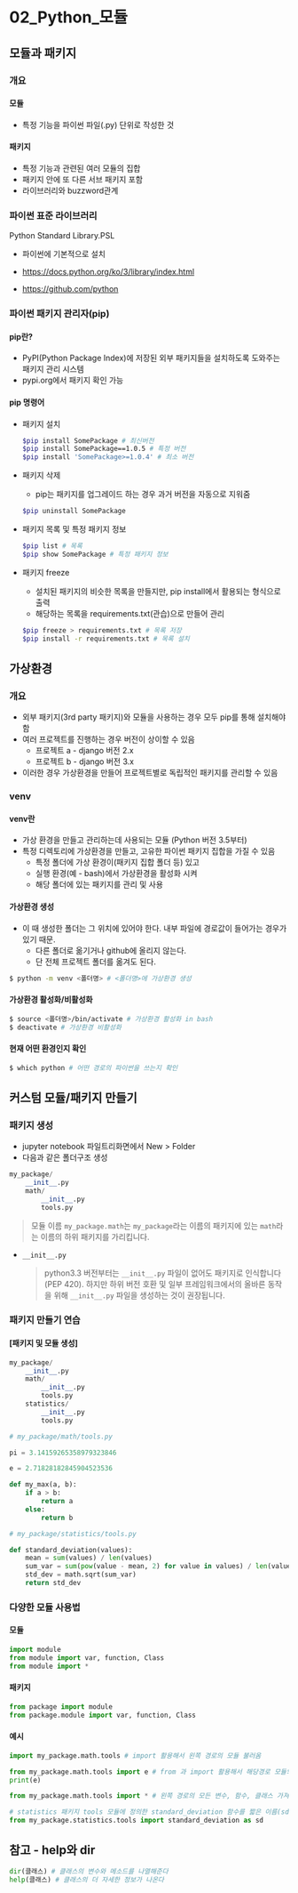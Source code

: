 # 02_Python_모듈



## 모듈과 패키지

### 개요

#### 모듈

- 특정 기능을 파이썬 파일(.py) 단위로 작성한 것

#### 패키지

- 특정 기능과 관련된 여러 모듈의 집합
- 패키지 안에 또 다른 서브 패키지 포함
- 라이브러리와 buzzword관계



### 파이썬 표준 라이브러리

Python Standard Library.PSL

- 파이썬에 기본적으로 설치

- https://docs.python.org/ko/3/library/index.html
- https://github.com/python



### 파이썬 패키지 관리자(pip)

#### pip란?

- PyPI(Python Package Index)에 저장된 외부 패키지들을 설치하도록 도와주는 패키지 관리 시스템
- pypi.org에서 패키지 확인 가능

#### pip 명령어

- 패키지 설치

  ```bash
  $pip install SomePackage # 최신버전
  $pip install SomePackage==1.0.5 # 특정 버전
  $pip install 'SomePackage>=1.0.4' # 최소 버전
  ```

- 패키지 삭제

  - pip는 패키지를 업그레이드 하는 경우 과거 버전을 자동으로 지워줌

  ``` bash
  $pip uninstall SomePackage

- 패키지 목록 및 특정 패키지 정보

  ``` bash
  $pip list # 목록
  $pip show SomePackage # 특정 패키지 정보
  ```

- 패키지 freeze

  - 설치된 패키지의 비슷한 목록을 만들지만, pip install에서 활용되는 형식으로 출력
  - 해당하는 목록을 requirements.txt(관습)으로 만들어 관리

  ```bash
  $pip freeze > requirements.txt # 목록 저장
  $pip install -r requirements.txt # 목록 설치
  ```

  

## 가상환경

### 개요

- 외부 패키지(3rd party 패키지)와 모듈을 사용하는 경우 모두 pip를 통해 설치해야함
- 여러 프로젝트를 진행하는 경우 버전이 상이할 수 있음
  - 프로젝트 a - django 버전 2.x
  - 프로젝트 b - django 버전 3.x
- 이러한 경우 가상환경을 만들어 프로젝트별로 독립적인 패키지를 관리할 수 있음

### venv

#### venv란

- 가상 환경을 만들고 관리하는데 사용되는 모듈 (Python 버전 3.5부터)
- 특정 디렉토리에 가상환경을 만들고, 고유한 파이썬 패키지 집합을 가질 수 있음
  - 특정 폴더에 가상 환경이(패키지 집합 폴더 등) 있고
  - 실행 환경(예 - bash)에서 가상환경을 활성화 시켜
  - 해당 폴더에 있는 패키지를 관리 및 사용

#### 가상환경 생성

- 이 때 생성한 폴더는 그 위치에 있어야 한다. 내부 파일에 경로값이 들어가는 경우가 있기 때문. 
  - 다른 폴더로 옮기거나 github에 올리지 않는다.
  - 단 전체 프로젝트 폴더를 옮겨도 된다.

``` bash
$ python -m venv <폴더명> # <폴더명>에 가상환경 생성
```

#### 가상환경 활성화/비활성화

```bash
$ source <폴더명>/bin/activate # 가상환경 활성화 in bash
$ deactivate # 가상환경 비활성화
```

#### 현재 어떤 환경인지 확인

```bash
$ which python # 어떤 경로의 파이썬을 쓰는지 확인
```



## 커스텀 모듈/패키지 만들기

### 패키지 생성

- jupyter notebook 파일트리화면에서 New > Folder
- 다음과 같은 폴더구조 생성

```python
my_package/
    __init__.py
    math/
        __init__.py
        tools.py  
```

> 모듈 이름 `my_package.math`는 `my_package`라는 이름의 패키지에 있는 `math`라는 이름의 하위 패키지를 가리킵니다.

- `__init__.py`

  > python3.3 버전부터는 `__init__.py` 파일이 없어도 패키지로 인식합니다(PEP 420). 하지만 하위 버전 호환 및 일부 프레임워크에서의 올바른 동작을 위해 `__init__.py` 파일을 생성하는 것이 권장됩니다.

### 패키지 만들기 연습

#### [패키지 및 모듈 생성]

```py
my_package/
    __init__.py
    math/
        __init__.py
        tools.py  
    statistics/
        __init__.py
        tools.py
```

```python
# my_package/math/tools.py

pi = 3.14159265358979323846

e = 2.71828182845904523536

def my_max(a, b):
    if a > b:
        return a
    else:
        return b
```

```python
# my_package/statistics/tools.py

def standard_deviation(values):
    mean = sum(values) / len(values)
    sum_var = sum(pow(value - mean, 2) for value in values) / len(values)
    std_dev = math.sqrt(sum_var)
    return std_dev
```

### 다양한 모듈 사용법

#### 모듈

```python
import module
from module import var, function, Class
from module import *
```

#### 패키지

```python
from package import module
from package.module import var, function, Class
```

#### 예시

```python
import my_package.math.tools # import 활용해서 왼쪽 경로의 모듈 불러옴

from my_package.math.tools import e # from 과 import 활용해서 해당경로 모듈의 변수 e를 불러옴
print(e)

from my_package.math.tools import * # 왼쪽 경로의 모든 변수, 함수, 클래스 가져옴

# statistics 패키지 tools 모듈에 정의한 standard_deviation 함수를 짧은 이름(sd)으로 줄여봄
from my_package.statistics.tools import standard_deviation as sd
```



## 참고 - help와 dir

``` python
dir(클래스) # 클래스의 변수와 메소드를 나열해준다
help(클래스) # 클래스의 더 자세한 정보가 나온다
```

